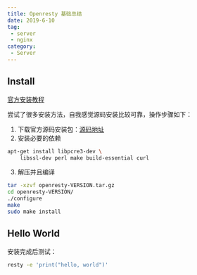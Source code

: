 ```yaml
---
title: Openresty 基础总结
date: 2019-6-10
tag:
 - server
 - nginx
category:
 - Server
---
```


## Install

[官方安装教程](http://openresty.org/cn/installation.html)

尝试了很多安装方法，自我感觉源码安装比较可靠，操作步骤如下：

1. 下载官方源码安装包：[源码地址](http://openresty.org/cn/download.html)
2. 安装必要的依赖

```bash
apt-get install libpcre3-dev \
    libssl-dev perl make build-essential curl
```

3. 解压并且编译

```bash
tar -xzvf openresty-VERSION.tar.gz
cd openresty-VERSION/
./configure
make
sudo make install
```

## Hello World

安装完成后测试：

```bash
resty -e 'print("hello, world")'
```

